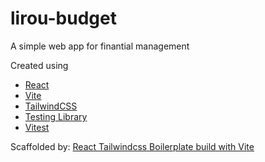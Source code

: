 # lirou-budget
A simple web app for finantial management

Created using 
- [React](https://react.dev/)
- [Vite](https://vitejs.dev/)
- [TailwindCSS](https://tailwindcss.com)
- [Testing Library](https://testing-library.com/docs/react-testing-library/intro)
- [Vitest](https://vitest.dev/)

Scaffolded by: [React Tailwindcss Boilerplate build with Vite](https://github.com/joaopaulomoraes/reactjs-vite-tailwindcss-boilerplate?tab=readme-ov-file)
